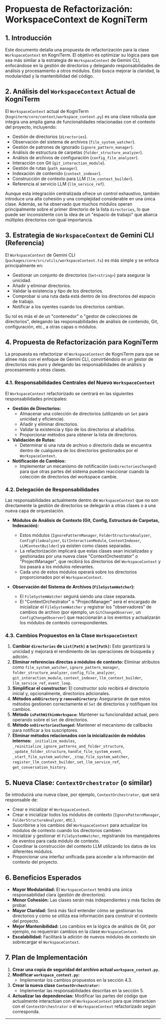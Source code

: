 # Propuesta de Refactorización: WorkspaceContext de KogniTerm

## 1. Introducción

Este documento detalla una propuesta de refactorización para la clase `WorkspaceContext` en KogniTerm. El objetivo es optimizar su lógica para que sea más similar a la estrategia de `WorkspaceContext` de Gemini CLI, enfocándose en la gestión de directorios y delegando responsabilidades de análisis y procesamiento a otros módulos. Esto busca mejorar la claridad, la modularidad y la mantenibilidad del código.

## 2. Análisis del `WorkspaceContext` Actual de KogniTerm

El `WorkspaceContext` actual de KogniTerm (`kogniterm/core/context/workspace_context.py`) es una clase robusta que integra una amplia gama de funcionalidades relacionadas con el contexto del proyecto, incluyendo:

*   Gestión de directorios (`directories`).
*   Observación del sistema de archivos (`file_system_watcher`).
*   Gestión de patrones de ignorado (`ignore_pattern_manager`).
*   Análisis de estructura de carpetas (`folder_structure_analyzer`).
*   Análisis de archivos de configuración (`config_file_analyzer`).
*   Interacción con Git (`git_interaction_module`).
*   Gestión de rutas (`path_manager`).
*   Indexación de contenido (`context_indexer`).
*   Construcción de contexto para LLM (`llm_context_builder`).
*   Referencia al servicio LLM (`llm_service_ref`).

Aunque esta integración centralizada ofrece un control exhaustivo, también introduce una alta cohesión y una complejidad considerable en una única clase. Además, se ha observado que muchos módulos operan principalmente sobre el primer directorio de la lista `directories`, lo que puede ser inconsistente con la idea de un "espacio de trabajo" que abarca múltiples directorios con igual importancia.

## 3. Estrategia de `WorkspaceContext` de Gemini CLI (Referencia)

El `WorkspaceContext` de Gemini CLI (`packages/core/src/utils/workspaceContext.ts`) es más simple y se enfoca principalmente en:

*   Gestionar un conjunto de directorios (`Set<string>`) para asegurar la unicidad.
*   Añadir y eliminar directorios.
*   Validar la existencia y tipo de los directorios.
*   Comprobar si una ruta dada está dentro de los directorios del espacio de trabajo.
*   Notificar a los oyentes cuando los directorios cambian.

Su rol es más el de un "contenedor" o "gestor de colecciones de directorios", delegando las responsabilidades de análisis de contenido, Git, configuración, etc., a otras capas o módulos.

## 4. Propuesta de Refactorización para KogniTerm

La propuesta es refactorizar el `WorkspaceContext` de KogniTerm para que se alinee más con el enfoque de Gemini CLI, convirtiéndolo en un gestor de directorios más puro y delegando las responsabilidades de análisis y procesamiento a otras clases.

### 4.1. Responsabilidades Centrales del Nuevo `WorkspaceContext`

El `WorkspaceContext` refactorizado se centrará en las siguientes responsabilidades principales:

*   **Gestión de Directorios:**
    *   Almacenar una colección de directorios (utilizando un `Set` para unicidad y eficiencia).
    *   Añadir y eliminar directorios.
    *   Validar la existencia y tipo de los directorios al añadirlos.
    *   Proporcionar métodos para obtener la lista de directorios.
*   **Validación de Rutas:**
    *   Determinar si una ruta de archivo o directorio dada se encuentra dentro de cualquiera de los directorios gestionados por el `WorkspaceContext`.
*   **Notificación de Cambios:**
    *   Implementar un mecanismo de notificación (`onDirectoriesChanged`) para que otras partes del sistema puedan reaccionar cuando la colección de directorios del workspace cambie.

### 4.2. Delegación de Responsabilidades

Las responsabilidades actualmente dentro de `WorkspaceContext` que no son directamente la gestión de directorios se delegarán a otras clases o a una nueva capa de orquestación.

*   **Módulos de Análisis de Contexto (Git, Config, Estructura de Carpetas, Indexación):**
    *   Estos módulos (`IgnorePatternManager`, `FolderStructureAnalyzer`, `ConfigFileAnalyzer`, `GitInteractionModule`, `ContextIndexer`, `LLMContextBuilder`) ya existen como clases separadas.
    *   La refactorización implicará que estas clases sean inicializadas y gestionadas por una nueva clase "ContextOrchestrator" o "ProjectManager", que recibirá los directorios del `WorkspaceContext` y los pasará a los módulos relevantes.
    *   Cada uno de estos módulos operará sobre los directorios proporcionados por el `WorkspaceContext`.

*   **Observación del Sistema de Archivos (`FileSystemWatcher`):**
    *   El `FileSystemWatcher` seguirá siendo una clase separada.
    *   El "ContextOrchestrator" o "ProjectManager" será el encargado de inicializar el `FileSystemWatcher` y registrar los "observadores" de cambios de archivo (por ejemplo, un `GitChangeObserver`, un `ConfigChangeObserver`) que reaccionarán a los eventos y actualizarán los módulos de contexto correspondientes.

### 4.3. Cambios Propuestos en la Clase `WorkspaceContext`

1.  **Cambiar `directories` de `List[Path]` a `Set[Path]`:** Esto garantizará la unicidad y mejorará el rendimiento de las operaciones de búsqueda y adición.
2.  **Eliminar referencias directas a módulos de contexto:** Eliminar atributos como `file_system_watcher`, `ignore_pattern_manager`, `folder_structure_analyzer`, `config_file_analyzer`, `git_interaction_module`, `context_indexer`, `llm_context_builder`, `llm_service_ref`, `event_loop`.
3.  **Simplificar el constructor:** El constructor solo recibirá el directorio inicial y, opcionalmente, directorios adicionales.
4.  **Métodos `addDirectory` y `removeDirectory`:** Asegurarse de que estos métodos gestionen correctamente el `Set` de directorios y notifiquen los cambios.
5.  **Método `isPathWithinWorkspace`:** Mantener su funcionalidad actual, pero operando sobre el `Set` de directorios.
6.  **Método `onDirectoriesChanged`:** Mantener el mecanismo de callbacks para notificar a los suscriptores.
7.  **Eliminar métodos relacionados con la inicialización de módulos internos:** `_initialize_modules`, `_reinitialize_ignore_patterns_and_folder_structure`, `_update_folder_structure`, `handle_file_system_event`, `_start_file_system_watcher`, `_stop_file_system_watcher`, `register_llm_context_builder`, `set_llm_service_ref`, `get_conversation_history`.

## 5. Nueva Clase: `ContextOrchestrator` (o similar)

Se introducirá una nueva clase, por ejemplo, `ContextOrchestrator`, que será responsable de:

*   Crear e inicializar el `WorkspaceContext`.
*   Crear e inicializar todos los módulos de contexto (`IgnorePatternManager`, `FolderStructureAnalyzer`, etc.).
*   Suscribirse a los cambios del `WorkspaceContext` para actualizar los módulos de contexto cuando los directorios cambien.
*   Inicializar y gestionar el `FileSystemWatcher`, registrando los manejadores de eventos para cada módulo de contexto.
*   Coordinar la construcción del contexto LLM utilizando los datos de los diferentes módulos.
*   Proporcionar una interfaz unificada para acceder a la información del contexto del proyecto.

## 6. Beneficios Esperados

*   **Mayor Modularidad:** El `WorkspaceContext` tendrá una única responsabilidad clara (gestión de directorios).
*   **Menor Cohesión:** Las clases serán más independientes y más fáciles de probar.
*   **Mayor Claridad:** Será más fácil entender cómo se gestionan los directorios y cómo se utiliza esa información para construir el contexto del proyecto.
*   **Mejor Mantenibilidad:** Los cambios en la lógica de análisis de Git, por ejemplo, no requerirán cambios en la clase `WorkspaceContext`.
*   **Escalabilidad:** Facilitará la adición de nuevos módulos de contexto sin sobrecargar el `WorkspaceContext`.

## 7. Plan de Implementación

1.  **Crear una copia de seguridad del archivo actual `workspace_context.py`.**
2.  **Modificar `workspace_context.py`:**
    *   Implementar los cambios propuestos en la sección 4.3.
3.  **Crear la nueva clase `ContextOrchestrator`:**
    *   Implementar las responsabilidades descritas en la sección 5.
4.  **Actualizar las dependencias:** Modificar las partes del código que actualmente interactúan con el `WorkspaceContext` para que interactúen con el `ContextOrchestrator` o el `WorkspaceContext` refactorizado según corresponda.

---

